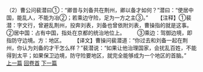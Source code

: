 （2）曹公问裴潜曰①：“卿昔与刘备共在荆州，卿以备才如何？”潜曰：“使居中国，能乱人，不能为冶②；若乘边守险，足为一方之主③。”
　　【注释】①裴潜：字文行，曾避乱荆州，投奔刘表，刘备也曾依附刘表，曹操指的就是这事。②居中国：占有中国，指处在京都的统治地位上。
　　③乘边：驾御边境，即指防守边境。方：地区。
　　【译文】曹操问裴潜道：“你过去和刘备一起在荆州，你认为刘备的才干怎么样？”裴潜说：“如果让他治理国家，会扰乱百姓，不能得到太平；如果保卫边境，防守险要地区，就完全能够成为一个地区的首脑。”
<br>[上一篇](07_01) [回卷首](07_00) [下一篇](07_03)
